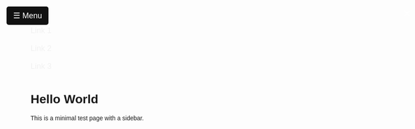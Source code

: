 <!DOCTYPE html>
<html lang="en">
<head>
  <meta charset="UTF-8">
  <title>Sidebar Test</title>
  <style>
    body {
      margin: 0;
      font-family: Arial, sans-serif;
    }

    /* Sidebar */
    .sidebar {
      height: 100%;
      width: 0;
      position: fixed;
      top: 0;
      left: 0;
      background-color: #111;
      overflow-x: hidden;
      transition: 0.3s;
      padding-top: 60px;
    }

    .sidebar a {
      padding: 10px 20px;
      text-decoration: none;
      font-size: 18px;
      color: #f1f1f1;
      display: block;
      transition: 0.2s;
    }

    .sidebar a:hover {
      background: #575757;
    }

    .sidebar .closebtn {
      position: absolute;
      top: 15px;
      right: 20px;
      font-size: 28px;
      cursor: pointer;
      color: white;
    }

    /* Open button */
    .openbtn {
      font-size: 18px;
      cursor: pointer;
      background-color: #111;
      color: white;
      padding: 10px 15px;
      border: none;
      position: fixed;
      top: 15px;
      left: 15px;
      border-radius: 5px;
    }

    .openbtn:hover {
      background-color: #444;
    }

    /* Content */
    .content {
      margin: 20px;
    }
  </style>
</head>
<body>

  <!-- Sidebar -->
  <div id="mySidebar" class="sidebar">
    <span class="closebtn" onclick="closeNav()">×</span>
    <a href="#">Link 1</a>
    <a href="#">Link 2</a>
    <a href="#">Link 3</a>
  </div>

  <!-- Open Button -->
  <button class="openbtn" onclick="openNav()">☰ Menu</button>

  <!-- Page Content -->
  <div class="content">
    <h1>Hello World</h1>
    <p>This is a minimal test page with a sidebar.</p>
  </div>

  <script>
    function openNav() {
      document.getElementById("mySidebar").style.width = "250px";
    }
    function closeNav() {
      document.getElementById("mySidebar").style.width = "0";
    }
  </script>
</body>
</html>
